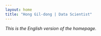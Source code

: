 ```yaml
---
layout: home
title: "Hong Gil-dong | Data Scientist"
---
```



*This is the English version of the homepage.*